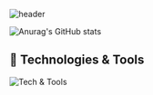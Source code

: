 

![header](https://capsule-render.vercel.app/api?type=transparent&color=auto&height=300&section=header&text=Welcome%20to%20SungChan's%20GitHub!&fontSize=50&fontColor=ffffff&animation=fadeIn)


![Anurag's GitHub stats](https://github-readme-stats.vercel.app/api?username=sungchan98&show_icons=true&theme=swift)

## 🔧 Technologies & Tools

![Tech & Tools](https://skillicons.dev/icons?i=java,python,js,html,css,git,github,vscode)




